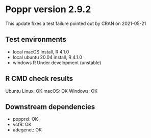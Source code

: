 # Poppr version 2.9.2

This update fixes a test failure pointed out by CRAN on 2021-05-21

## Test environments

* local macOS install, R 4.1.0
* local ubuntu 20.04 install, R 4.1.0
* windows R Under development (unstable) 

## R CMD check results

Ubuntu Linux: OK
macOS:        OK
Windows:      OK


## Downstream dependencies

- popprxl:  OK
- vcfR:     OK
- adegenet: OK

